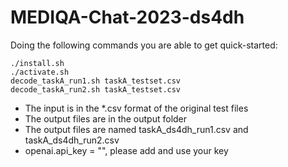 # MEDIQA-Chat-2023-ds4dh

Doing the following commands you are able to get quick-started:

```
./install.sh
./activate.sh
decode_taskA_run1.sh taskA_testset.csv
decode_taskA_run2.sh taskA_testset.csv
```

- The input is in the *.csv format of the original test files
- The output files are in the output folder
- The output files are named taskA_ds4dh_run1.csv and taskA_ds4dh_run2.csv
- openai.api_key = "", please add and use your key
